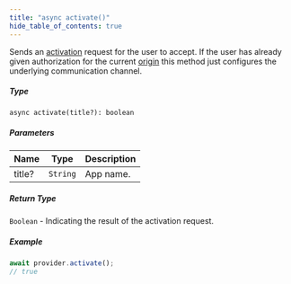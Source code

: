 ```yaml
---
title: "async activate()"
hide_table_of_contents: true
---
```


<head>
  <meta
    name="description"
    content="Sends an activation request for the user to accept. If the user has already given authorization for the current origin this method just configures the underlying communication channel."
  />
</head>

<intro-end />

Sends an [activation](../../Guide/providerActivation.md) request for the user to accept. If the user has already given authorization for the current [origin](https://datatracker.ietf.org/doc/html/rfc6454) this method just configures the underlying communication channel.

##### Type

`async activate(title?): boolean`

##### Parameters

| Name   | Type     | Description |
| ------ | -------- | ----------- |
| title? | `String` | App name.   |

##### Return Type

`Boolean` - Indicating the result of the activation request.

##### Example

```typescript title="TypeScript"
await provider.activate();
// true
```
